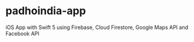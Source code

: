 # padhoindia-app
iOS App with Swift 5 using Firebase, Cloud Firestore, Google Maps API and Facebook API
